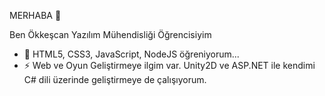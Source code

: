 MERHABA 👋

Ben Ökkeşcan
Yazılım Mühendisliği Öğrencisiyim


- 🌱 HTML5, CSS3, JavaScript, NodeJS öğreniyorum...
- ⚡ Web ve Oyun Geliştirmeye ilgim var. Unity2D ve ASP.NET ile kendimi C# dili üzerinde geliştirmeye de çalışıyorum.

